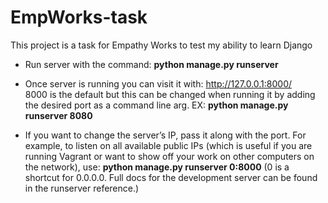 # EmpWorks-task
This project is a task for Empathy Works to test my ability to learn Django

- Run server with the command: **python manage.py runserver**
- Once server is running you can visit it with: http://127.0.0.1:8000/  
    8000 is the default but this can be changed when running it by adding the desired port as a command line arg. EX: **python manage.py runserver 8080**
  
- If you want to change the server’s IP, pass it along with the port. For example, to listen on all available public IPs (which is useful if you are running Vagrant or want to show off your work on other computers on the network), use: **python manage.py runserver 0:8000** 
  (0 is a shortcut for 0.0.0.0. Full docs for the development server can be found in the runserver reference.)